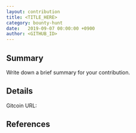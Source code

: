 ```yaml
---
layout: contribution
title: <TITLE_HERE>
category: bounty-hunt
date:   2019-09-07 00:00:00 +0900
author: <GITHUB_ID>
---
```


## Summary
Write down a brief summary for your contribution.

## Details
Gitcoin URL: 

## References

